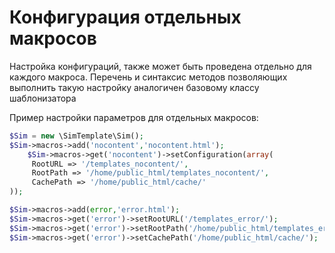 # Конфигурация отдельных макросов

Настройка конфигураций, также может быть проведена отдельно для каждого макроса. Перечень и синтаксис методов позволяющих выполнить такую настройку аналогичен базовому классу шаблонизатора

Пример настройки параметров для отдельных макросов:

```php
$Sim = new \SimTemplate\Sim();
$Sim->macros->add('nocontent','nocontent.html');
    $Sim->macros->get('nocontent')->setConfiguration(array(
     RootURL => '/templates_nocontent/',
     RootPath => '/home/public_html/templates_nocontent/',
     CachePath => '/home/public_html/cache/'
));

$Sim->macros->add(error,'error.html');
$Sim->macros->get('error')->setRootURL('/templates_error/');
$Sim->macros->get('error')->setRootPath('/home/public_html/templates_error/');
$Sim->macros->get('error')->setCachePath('/home/public_html/cache/');
```


